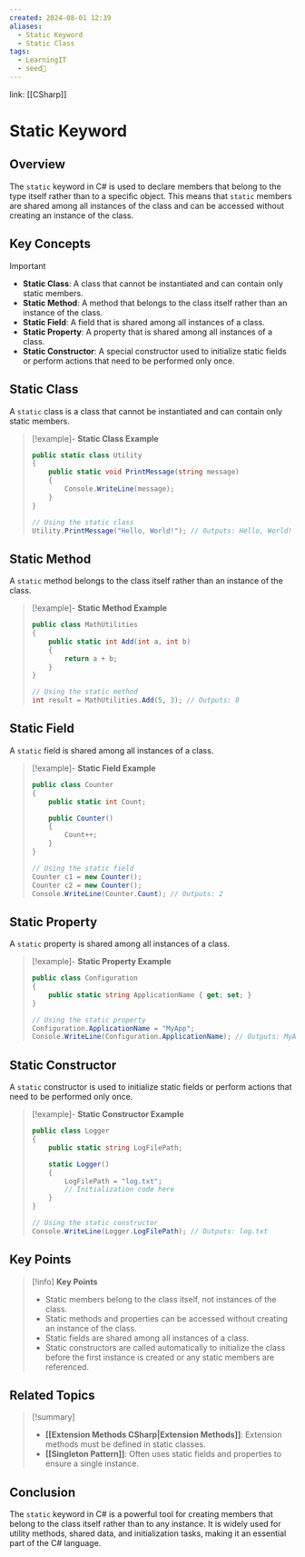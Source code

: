 ```yaml
---
created: 2024-08-01 12:39
aliases:
  - Static Keyword
  - Static Class
tags:
  - LearningIT
  - seed🌱
---
```


link: [[CSharp]]

# Static Keyword

## Overview

The `static` keyword in C# is used to declare members that belong to the type itself rather than to a specific object. This means that `static` members are shared among all instances of the class and can be accessed without creating an instance of the class.

## Key Concepts

> [!important]
> 
> - **Static Class**: A class that cannot be instantiated and can contain only static members.
> - **Static Method**: A method that belongs to the class itself rather than an instance of the class.
> - **Static Field**: A field that is shared among all instances of a class.
> - **Static Property**: A property that is shared among all instances of a class.
> - **Static Constructor**: A special constructor used to initialize static fields or perform actions that need to be performed only once.

## Static Class

A `static` class is a class that cannot be instantiated and can contain only static members.

> [!example]- **Static Class Example**
> 
> ```csharp
> public static class Utility
> {
>     public static void PrintMessage(string message)
>     {
>         Console.WriteLine(message);
>     }
> }
> 
> // Using the static class
> Utility.PrintMessage("Hello, World!"); // Outputs: Hello, World!
> ```

## Static Method

A `static` method belongs to the class itself rather than an instance of the class.

> [!example]- **Static Method Example**
> 
> ```csharp
> public class MathUtilities
> {
>     public static int Add(int a, int b)
>     {
>         return a + b;
>     }
> }
> 
> // Using the static method
> int result = MathUtilities.Add(5, 3); // Outputs: 8
> ```

## Static Field

A `static` field is shared among all instances of a class.

> [!example]- **Static Field Example**
> 
> ```csharp
> public class Counter
> {
>     public static int Count;
> 
>     public Counter()
>     {
>         Count++;
>     }
> }
> 
> // Using the static field
> Counter c1 = new Counter();
> Counter c2 = new Counter();
> Console.WriteLine(Counter.Count); // Outputs: 2
> ```

## Static Property

A `static` property is shared among all instances of a class.

> [!example]- **Static Property Example**
> 
> ```csharp
> public class Configuration
> {
>     public static string ApplicationName { get; set; }
> }
> 
> // Using the static property
> Configuration.ApplicationName = "MyApp";
> Console.WriteLine(Configuration.ApplicationName); // Outputs: MyApp
> ```

## Static Constructor

A `static` constructor is used to initialize static fields or perform actions that need to be performed only once.

> [!example]- **Static Constructor Example**
> 
> ```csharp
> public class Logger
> {
>     public static string LogFilePath;
> 
>     static Logger()
>     {
>         LogFilePath = "log.txt";
>         // Initialization code here
>     }
> }
> 
> // Using the static constructor
> Console.WriteLine(Logger.LogFilePath); // Outputs: log.txt
> ```

## Key Points

> [!info] **Key Points**
> 
> - Static members belong to the class itself, not instances of the class.
> - Static methods and properties can be accessed without creating an instance of the class.
> - Static fields are shared among all instances of a class.
> - Static constructors are called automatically to initialize the class before the first instance is created or any static members are referenced.

## Related Topics

> [!summary]
> 
> - **[[Extension Methods CSharp|Extension Methods]]**: Extension methods must be defined in static classes.
> - **[[Singleton Pattern]]**: Often uses static fields and properties to ensure a single instance.

## Conclusion

The `static` keyword in C# is a powerful tool for creating members that belong to the class itself rather than to any instance. It is widely used for utility methods, shared data, and initialization tasks, making it an essential part of the C# language.
